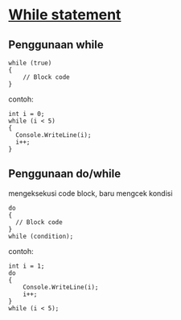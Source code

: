 # <ins>While statement</ins>

## Penggunaan while
```Csharp
while (true)
{
    // Block code
}
```
contoh:
```Csharp
int i = 0;
while (i < 5) 
{
  Console.WriteLine(i);
  i++;
}
```

## Penggunaan do/while
mengeksekusi code block, baru mengcek kondisi
```Csharp
do 
{
  // Block code
}
while (condition);
```
contoh:
```Csharp
int i = 1;
do
{
    Console.WriteLine(i);
    i++;
}
while (i < 5);
```
